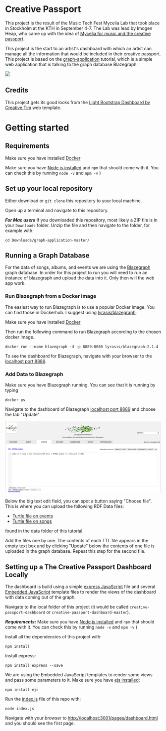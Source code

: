 # Creative Passport

This project is the result of the Music Tech Fest Mycelia Lab that took place in Stockholm
at the KTH in September 4-7. The Lab was lead by Imogen Heap, who came up with the idea
of [Mycelia for music and the creative passport](http://myceliaformusic.org/creative-passport/).

This project is the start to an artist's dashboard with which an artist can manage
all the information that would be included in their creative passport. This project
is based on the [graph-application](https://github.com/katsi/graph-application) tutorial,
which is a simple web application that is talking to the graph database Blazegraph.

![](images/first_page)

## Credits
This project gets its good looks from the
[Light Bootstrap Dashboard by Creative Tim](https://www.creative-tim.com/product/light-bootstrap-dashboard)
web template.

# Getting started

## Requirements

Make sure you have installed [Docker](https://docs.docker.com/install/)

Make sure you have [Node.js installed](https://nodejs.org/en/) and `npm` that should come with it. You can check this by running `node -v` and `npm -v` )

## Set up your local repository

Either download or `git clone` this repository to your local machine.

Open up a terminal and navigate to this repository.


***For Mac users***
If you downloaded this repository, most likely a ZIP file is in your
`Downloads` folder. Unzip the file and then navigate to
the folder, for example with:

```
cd Downloads/graph-application-master/
```


## Running a Graph Database

For the data of songs, albums, and events we are using
the [Blazegraph](https://wiki.blazegraph.com/wiki/index.php/About_Blazegraph) graph database.
In order for this project to run you will need to run an instance of blazegraph and upload the
data into it. Only then will the web app work.


### Run Blazegraph from a Docker image
The easiest way to run Blazegraph is to use a popular Docker image. You can find
those in Dockerhub. I suggest using [lyrasis/blazegraph](https://hub.docker.com/r/lyrasis/blazegraph/).

Make sure you have installed [Docker](https://docs.docker.com/install/)

Then run the following command to run Blazegraph according to the chosen docker image.
```
docker run --name blazegraph -d -p 8889:8080 lyrasis/blazegraph:2.1.4
```

To see the dashboard for Blazegraph, navigate with your browser to the [localhost port 8889](http://localhost:8889/bigdata/).

### Add Data to Blazegraph

Make sure you have Blazegraph running. You can see that it is running by typing

```
docker ps
```

Navigate to the dashboard of Blazegraph [localhost port 8889](http://localhost:8889/bigdata/)
and choose the tab "Update"

![](images/blazegraph_screenshot.png)

Below the big text edit field, you can spot a button saying "Choose file". This is where you can upload
the following RDF Data files:
- [Turtle file on events](data/events.ttl)
- [Turtle file on songs](data/songs.ttl)

found in the data folder of this tutorial.

Add the files one by one. The contents of each TTL file appears in the empty text box and by
clicking "Update" below the contents of one file is uploaded in the graph database. Repeat this
step for the second file.

## Setting up a The Creative Passport Dashboard Locally

The dashboard is build using a
simple [express JavaScript](https://expressjs.com/en/starter/installing.html) file and
several [Embedded JavaScript](http://ejs.co/) template files
to render the views of the dashboard with data coming out of the graph.

Navigate to the local folder of this project (it would be called `creative-passport-dashboard` or `creative-passport-dashboard-master`).

***Requirements:*** Make sure you have [Node.js installed](https://nodejs.org/en/) and
`npm` that should come with it. You can check this by running `node -v` and `npm -v` )


Install all the dependencies of this project with:

```
npm install
```

Install express:

```
npm install express --save
```

We are using the Embedded JavaScript templates to render some views and pass some parameters to it.
Make sure you have [ejs installed](http://ejs.co/):

```
npm install ejs
```

Run the [index.js](index.js) file of this repo with:

```
node index.js
```

Navigate with your browser to [http://localhost:3001/pages/dashboard.html](http://localhost:3001/pages/dashboard.html)
and you should see the first page.